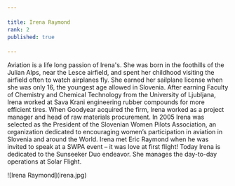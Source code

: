 ```yaml
---

title: Irena Raymond
rank: 2
published: true

---
```


Aviation is a life long passion of Irena's. She was born in the foothills of the Julian Alps, near the Lesce airfield, and spent her childhood visiting the airfield often to watch airplanes fly. She earned her sailplane license when she was only 16, the youngest age allowed in Slovenia. After earning Faculty of Chemistry and Chemical Technology from the University of Ljubljana, Irena worked at Sava Krani engineering rubber compounds for more efficient tires. When Goodyear acquired the firm, Irena worked as a project manager and head of raw materials procurement. In 2005 Irena was selected as the President of the Slovenian Women Pilots Association, an organization dedicated to encouraging women’s participation in aviation in Slovenia and around the World. Irena met Eric Raymond when he was invited to speak at a SWPA event – it was love at first flight! Today Irena is dedicated to the Sunseeker Duo endeavor. She manages the day-to-day operations at Solar Flight.

<div>
![Irena Raymond](irena.jpg)
</div>

